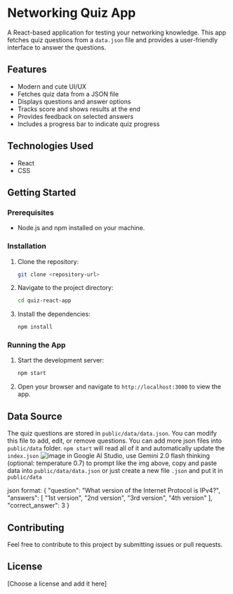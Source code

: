 # Networking Quiz App

A React-based application for testing your networking knowledge. This app fetches quiz questions from a `data.json` file and provides a user-friendly interface to answer the questions.

## Features

*   Modern and cute UI/UX
*   Fetches quiz data from a JSON file
*   Displays questions and answer options
*   Tracks score and shows results at the end
*   Provides feedback on selected answers
*   Includes a progress bar to indicate quiz progress

## Technologies Used

*   React
*   CSS

## Getting Started

### Prerequisites

*   Node.js and npm installed on your machine.

### Installation

1.  Clone the repository:

    ```bash
    git clone <repository-url>
    ```

2.  Navigate to the project directory:

    ```bash
    cd quiz-react-app
    ```

3.  Install the dependencies:

    ```bash
    npm install
    ```

### Running the App

1.  Start the development server:

    ```bash
    npm start
    ```

2.  Open your browser and navigate to `http://localhost:3000` to view the app.

## Data Source

The quiz questions are stored in `public/data/data.json`. You can modify this file to add, edit, or remove questions.
You can add more json files into `public/data` folder. `npm start` will read all of it and automatically update the `index.json`
![image](https://github.com/user-attachments/assets/85a12f1c-9a20-46bf-ba8b-4e4df0b1fbe8)
in Google AI Studio, use Gemini 2.0 flash thinking (optional: temperature 0.7) to prompt like the img above, copy and paste data into `public/data/data.json` or just create a new file `.json` and put it in `public/data`

json format:
{
    "question": "What version of the Internet Protocol is IPv4?",
    "answers": [
      "1st version",
      "2nd version",
      "3rd version",
      "4th version"
    ],
    "correct_answer": 3
  }


## Contributing

Feel free to contribute to this project by submitting issues or pull requests.

## License

[Choose a license and add it here] 

